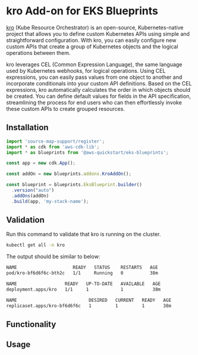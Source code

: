# kro Add-on for EKS Blueprints

[kro](https://kro.run) (Kube Resource Orchestrator) is an open-source, Kubernetes-native project that allows you to define custom Kubernetes APIs using simple and straightforward configuration. With kro, you can easily configure new custom APIs that create a group of Kubernetes objects and the logical operations between them. 

kro leverages CEL (Common Expression Language), the same language used by Kubernetes webhooks, for logical operations. Using CEL expressions, you can easily pass values from one object to another and incorporate conditionals into your custom API definitions. Based on the CEL expressions, kro automatically calculates the order in which objects should be created. You can define default values for fields in the API specification, streamlining the process for end users who can then effortlessly invoke these custom APIs to create grouped resources.

## Installation

```typescript
import 'source-map-support/register';
import * as cdk from 'aws-cdk-lib';
import * as blueprints from '@aws-quickstart/eks-blueprints';

const app = new cdk.App();

const addOn = new blueprints.addons.KroAddOn();

const blueprint = blueprints.EksBlueprint.builder()
  .version("auto")
  .addOns(addOn)
  .build(app, 'my-stack-name');
```

## Validation

Run this command to validate that kro is running on the cluster.
```bash
kubectl get all -n kro
```

The output should be similar to below:
```bash
NAME                     READY   STATUS    RESTARTS   AGE
pod/kro-bf6d6f6c-bth2c   1/1     Running   0          38m

NAME                  READY   UP-TO-DATE   AVAILABLE   AGE
deployment.apps/kro   1/1     1            1           38m

NAME                           DESIRED   CURRENT   READY   AGE
replicaset.apps/kro-bf6d6f6c   1         1         1       38m
```

## Functionality

## Usage
